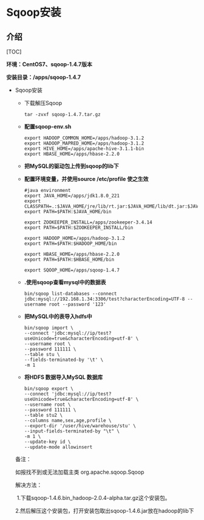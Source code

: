 # Sqoop安装

## 介绍

[TOC]

**环境：CentOS7、sqoop-1.4.7版本**

**安装目录：/apps/sqoop-1.4.7**

- Sqoop安装

  - 下载解压Sqoop

    ```
    tar -zvxf sqoop-1.4.7.tar.gz
    ```

  - **配置sqoop-env.sh**

    ```shell
    export HADOOP_COMMON_HOME=/apps/hadoop-3.1.2
    export HADOOP_MAPRED_HOME=/apps/hadoop-3.1.2
    export HIVE_HOME=/apps/apache-hive-3.1.1-bin
    export HBASE_HOME=/apps/hbase-2.2.0
    ```

  - **把MySQL的驱动包上传到sqoop的lib下** 

  - **配置环境变量，并使用source /etc/profile 使之生效**

    ```shell
    #java environment
    export JAVA_HOME=/apps/jdk1.8.0_221
    export CLASSPATH=.:$JAVA_HOME/jre/lib/rt.jar:$JAVA_HOME/lib/dt.jar:$JAVA_HOME/lib/tools.jar 
    export PATH=$PATH:$JAVA_HOME/bin
    
    export ZOOKEEPER_INSTALL=/apps/zookeeper-3.4.14
    export PATH=$PATH:$ZOOKEEPER_INSTALL/bin
    
    export HADOOP_HOME=/apps/hadoop-3.1.2
    export PATH=$PATH:$HADOOP_HOME/bin
    
    export HBASE_HOME=/apps/hbase-2.2.0
    export PATH=$PATH:$HBASE_HOME/bin
    
    export SQOOP_HOME=/apps/sqoop-1.4.7
    ```

  - **.使用sqoop查看mysql中的数据表**

    ```shell
    bin/sqoop list-databases --connect jdbc:mysql://192.168.1.34:3306/test?characterEncoding=UTF-8 --username root --password '123'
    ```

  - **把MySQL中的表导入hdfs中**

    ```shell
    bin/sqoop import \
    --connect 'jdbc:mysql://ip/test?useUnicode=true&characterEncoding=utf-8' \
    --username root \
    --password 111111 \
    --table stu \
    --fields-terminated-by '\t' \
    -m 1
    ```

  - **将HDFS 数据导入MySQL 数据库**

    ```shell
    bin/sqoop export \
    --connect 'jdbc:mysql://ip/test?useUnicode=true&characterEncoding=utf-8' \
    --username root \
    --password 111111 \
    --table stu2 \
    --columns name,sex,age,profile \
    --export-dir '/user/hive/warehouse/stu' \
    --input-fields-terminated-by "\t" \
    -m 1 \
    --update-key id \
    --update-mode allowinsert
    ```


  备注：

  如报找不到或无法加载主类 org.apache.sqoop.Sqoop

  解决方法：

  ​    1.下载sqoop-1.4.6.bin_hadoop-2.0.4-alpha.tar.gz这个安装包。

  ​	2.然后解压这个安装包，打开安装包取出sqoop-1.4.6.jar放在hadoop的lib下  